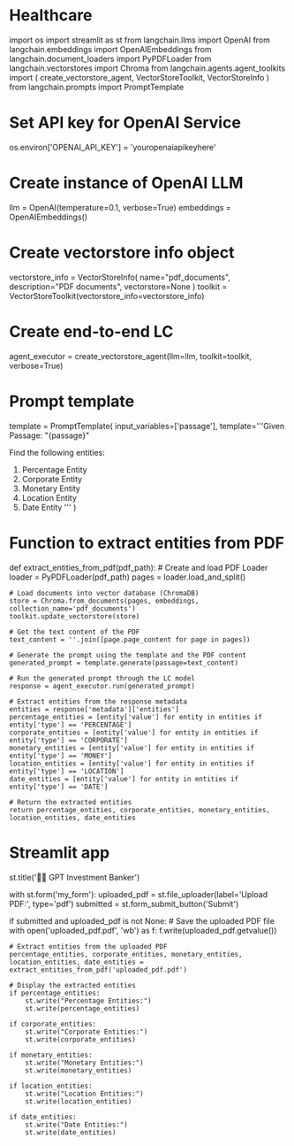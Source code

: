 # Healthcare

import os
import streamlit as st
from langchain.llms import OpenAI
from langchain.embeddings import OpenAIEmbeddings
from langchain.document_loaders import PyPDFLoader
from langchain.vectorstores import Chroma
from langchain.agents.agent_toolkits import (
    create_vectorstore_agent,
    VectorStoreToolkit,
    VectorStoreInfo
)
from langchain.prompts import PromptTemplate

# Set API key for OpenAI Service
os.environ['OPENAI_API_KEY'] = 'youropenaiapikeyhere'

# Create instance of OpenAI LLM
llm = OpenAI(temperature=0.1, verbose=True)
embeddings = OpenAIEmbeddings()

# Create vectorstore info object
vectorstore_info = VectorStoreInfo(
    name="pdf_documents",
    description="PDF documents",
    vectorstore=None
)
toolkit = VectorStoreToolkit(vectorstore_info=vectorstore_info)

# Create end-to-end LC
agent_executor = create_vectorstore_agent(llm=llm, toolkit=toolkit, verbose=True)

# Prompt template
template = PromptTemplate(
    input_variables=['passage'],
    template='''Given Passage: "{passage}"

Find the following entities:
1. Percentage Entity
2. Corporate Entity
3. Monetary Entity
4. Location Entity
5. Date Entity
'''
)

# Function to extract entities from PDF
def extract_entities_from_pdf(pdf_path):
    # Create and load PDF Loader
    loader = PyPDFLoader(pdf_path)
    pages = loader.load_and_split()

    # Load documents into vector database (ChromaDB)
    store = Chroma.from_documents(pages, embeddings, collection_name='pdf_documents')
    toolkit.update_vectorstore(store)

    # Get the text content of the PDF
    text_content = ''.join([page.page_content for page in pages])

    # Generate the prompt using the template and the PDF content
    generated_prompt = template.generate(passage=text_content)

    # Run the generated prompt through the LC model
    response = agent_executor.run(generated_prompt)

    # Extract entities from the response metadata
    entities = response['metadata']['entities']
    percentage_entities = [entity['value'] for entity in entities if entity['type'] == 'PERCENTAGE']
    corporate_entities = [entity['value'] for entity in entities if entity['type'] == 'CORPORATE']
    monetary_entities = [entity['value'] for entity in entities if entity['type'] == 'MONEY']
    location_entities = [entity['value'] for entity in entities if entity['type'] == 'LOCATION']
    date_entities = [entity['value'] for entity in entities if entity['type'] == 'DATE']

    # Return the extracted entities
    return percentage_entities, corporate_entities, monetary_entities, location_entities, date_entities

# Streamlit app
st.title('🦜🔗 GPT Investment Banker')

with st.form('my_form'):
    uploaded_pdf = st.file_uploader(label='Upload PDF:', type='pdf')
    submitted = st.form_submit_button('Submit')

if submitted and uploaded_pdf is not None:
    # Save the uploaded PDF file
    with open('uploaded_pdf.pdf', 'wb') as f:
        f.write(uploaded_pdf.getvalue())

    # Extract entities from the uploaded PDF
    percentage_entities, corporate_entities, monetary_entities, location_entities, date_entities = extract_entities_from_pdf('uploaded_pdf.pdf')

    # Display the extracted entities
    if percentage_entities:
        st.write("Percentage Entities:")
        st.write(percentage_entities)

    if corporate_entities:
        st.write("Corporate Entities:")
        st.write(corporate_entities)

    if monetary_entities:
        st.write("Monetary Entities:")
        st.write(monetary_entities)

    if location_entities:
        st.write("Location Entities:")
        st.write(location_entities)

    if date_entities:
        st.write("Date Entities:")
        st.write(date_entities)
